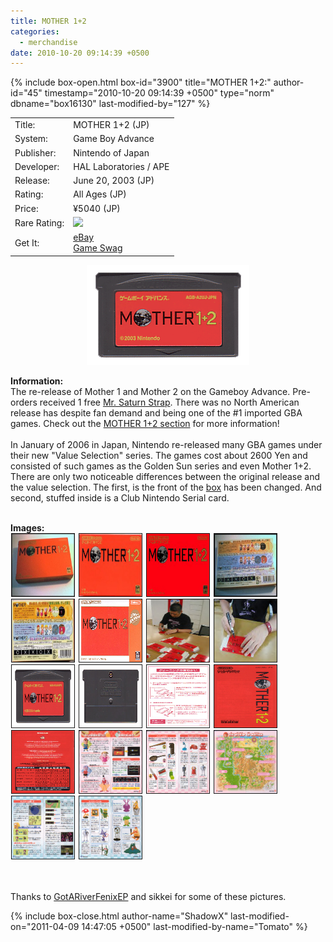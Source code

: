```yaml
---
title: MOTHER 1+2
categories:
  - merchandise
date: 2010-10-20 09:14:39 +0500
---
```

{% include box-open.html box-id="3900" title="MOTHER 1+2:" author-id="45" timestamp="2010-10-20 09:14:39 +0500" type="norm" dbname="box16130" last-modified-by="127" %}
<div class="gameinfo">
	<table>
		<tr>
			<td class="label">Title:</td>
			<td>MOTHER 1+2 (JP)</td>
		</tr>
		<tr>
			<td class="label">System:</td>
			<td>Game Boy Advance</td>
		</tr>
		<tr>
			<td class="label">Publisher:</td>
			<td>Nintendo of Japan</td>
		</tr>
		<tr>
			<td class="label">Developer:</td>
			<td>HAL Laboratories / APE</td>
		</tr>
		<tr>
			<td class="label">Release:</td>
			<td>June 20, 2003 (JP)</td>
		</tr>
		<tr>
			<td class="label">Rating:</td>
			<td>All Ages (JP)</td>
		</tr>
		<tr>
			<td class="label">Price:</td>
			<td>¥5040 (JP)</td>
		</tr>
		<tr>
			<td class="label">Rare Rating:</td>
			<td><img src="http://starmen.net/merchandise/images/ness_icon.gif" /></td>
		</tr>
		<tr>
			<td class="label">Get It:</td>
			<td><a href="http://www.ebay.com">eBay</a><br />
                        <a href="http://gameswag.com/view/mother-12-game-boy-advance/">Game Swag</a></td>
		</tr>
	</table>
</div>

<p>
	<center>
	<img src="/merchandise/images/m12_title.gif" border="0" title="MOTHER 1+2" />
	</center>
</p>

<b>Information:</b>
	<br />
	The re-release of Mother 1 and Mother 2 on the Gameboy Advance. Pre-orders received 1 free 
	<a href="http://www.starmen.net/merchandise/misc/msstrap.php">Mr. Saturn Strap</a>. There was no North American 
	release has despite fan demand and being one of the #1 imported GBA games. Check out the 
	<a href="http://starmen.net/mother12/" >MOTHER 1+2 section</a> for more information! 
	<br /><br />
	In January of 2006 in Japan, Nintendo re-released many GBA games under their new 
	"Value Selection" series. The games cost about 2600 Yen and consisted of such games as
	the Golden Sun series and even Mother 1+2. There are only two noticeable differences 
	between the original release and the value selection. The first, is the front of the 
	<a href="/merchandise/images/m12_boxvalue.jpg">box</a> has been changed. And second, 
	stuffed inside is a Club Nintendo Serial card.
<br /><br />

<b>Images:</b>
	<br />
<a href="/merchandise/images/m12_boxfront1.jpg" ><img src="/merchandise/images/m12_boxfront1.jpg" title="Box (Front 1)" border="1" width="100" height="100" hspace="1" /></a>
<a href="/merchandise/images/m12_boxfront2.jpg" ><img src="/merchandise/images/m12_boxfront2.jpg" title="Box (Front 2)" border="1" width="100" height="100" hspace="1" /></a>
<a href="/merchandise/images/m12_boxfront3.jpg" ><img src="/merchandise/images/m12_boxfront3.jpg" title="Box (Front 3)" border="1" width="100" height="100" hspace="1" /></a>
<a href="/merchandise/images/m12_boxback2.jpg" ><img src="/merchandise/images/m12_boxback1.jpg" title="Box (Back 1)" border="1" width="100" height="100" hspace="1" /></a>
<a href="/merchandise/images/m12_boxback2.jpg" ><img src="/merchandise/images/m12_boxback2.jpg" title="Box (Back 2)" border="1" width="100" height="100" hspace="1" /></a>
<a href="/merchandise/images/m12_boxvalue.jpg" ><img src="/merchandise/images/m12_boxvalue.jpg" title="Value Selection Box (Front)" border="1" width="100" height="100" hspace="1" /></a>
<a href="/merchandise/images/itoi_sign1.jpg" ><img src="/merchandise/images/itoi_sign1.jpg" title="Itoi Sign 1" border="1" width="100" height="100" hspace="1" /></a>
<a href="/merchandise/images/itoi_sign2.jpg" ><img src="/merchandise/images/itoi_sign2.jpg" title="Itoi Sign 2" border="1" width="100" height="100" hspace="1" /></a>
<a href="/merchandise/images/m12_cart_front.jpg" ><img src="/merchandise/images/m12_cart_front.jpg" title="Cart (Front)" border="1" width="100" height="100" hspace="1" /></a>
<a href="/merchandise/images/m12_cart_back.jpg" ><img src="/merchandise/images/m12_cart_back.jpg" title="Cart (Back)" border="1" width="100" height="100" hspace="1" /></a>
<a href="/merchandise/images/m12_insert.jpg" ><img src="/merchandise/images/m12_insert.jpg" title="Insert" border="1" width="100" height="100" hspace="1" /></a>
<a href="/merchandise/images/m12_manual_front.jpg" ><img src="/merchandise/images/m12_manual_front.jpg" title="Manual (Front)" border="1" width="100" height="100" hspace="1" /></a>
<a href="/merchandise/images/m12_manual_back.jpg" ><img src="/merchandise/images/m12_manual_back.jpg" title="Manual (Back)" border="1" width="100" height="100" hspace="1" /></a>
<a href="/merchandise/images/m12_page8_9.jpg" ><img src="/merchandise/images/m12_page8_9.jpg" title="Manual Page 8~9" border="1" width="100" height="100" hspace="1" /></a>
<a href="/merchandise/images/m12_page14_15.jpg" ><img src="/merchandise/images/m12_page14_15.jpg" title="Manual Page 14~15" border="1" width="100" height="100" hspace="1" /></a>
<a href="/merchandise/images/m12_page16_17.jpg" ><img src="/merchandise/images/m12_page16_17.jpg" title="Manual Page 16~17" border="1" width="100" height="100" hspace="1" /></a>
<a href="/merchandise/images/m12_page28_29.jpg" ><img src="/merchandise/images/m12_page28_29.jpg" title="Manual Page 28~29" border="1" width="100" height="100" hspace="1" /></a>
<a href="/merchandise/images/m12_page34_35.jpg" ><img src="/merchandise/images/m12_page34_35.jpg" title="Manual Page 34~35" border="1" width="100" height="100" hspace="1" /></a>

<br /><br />
	Thanks to <A HREF="mailto:GotARiverFenixEP@aol.com">GotARiverFenixEP</A> and sikkei for some of these pictures. 

{% include box-close.html author-name="ShadowX" last-modified-on="2011-04-09 14:47:05 +0500" last-modified-by-name="Tomato" %}
